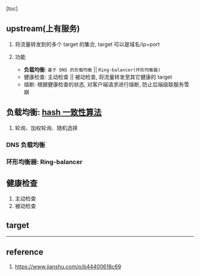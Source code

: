 [toc]

## upstream(上有服务)

1. 将流量转发到的多个 target 的集合, target 可以是域名/ip+port
2. 功能

   - **负载均衡**: `基于 DNS 的负载均衡` || `Ring-balancer(环形均衡器)`
   - 健康检查: 主动检查 || 被动检查, 将流量转发至其它健康的 target
   - 熔断: 根据健康检查的状态, 对客户端请求进行熔断, 防止后端级联服务雪崩

## 负载均衡: [hash 一致性算法](https://mp.weixin.qq.com/s/76R-JD5zWzixrBQb6WYjXQ)

1. 轮询、加权轮询、随机选择

### DNS 负载均衡

### 环形均衡器: Ring-balancer

## 健康检查

1. 主动检查
2. 被动检查

## target

---

## reference

1. https://www.jianshu.com/p/b44400618c69
